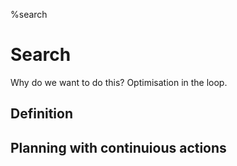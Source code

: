 %search
# Search

Why do we want to do this?
Optimisation in the loop.

## Definition



## Planning with continuious actions
